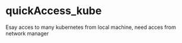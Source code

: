 # quickAccess_kube
Esay acces to many kubernetes from local machine, need acces from network manager
